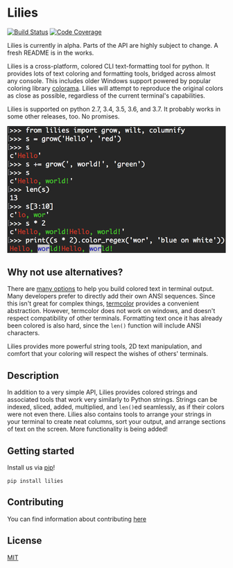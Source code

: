 # Lilies

[![Build Status](https://travis-ci.org/mrz1988/lilies.svg?branch=master)](https://travis-ci.org/mrz1988/lilies)
[![Code Coverage](https://codecov.io/gh/mrz1988/lilies/branch/master/graphs/badge.svg)](https://codecov.io/gh/mrz1988/lilies/branch/master)

Lilies is currently in alpha. Parts of the API are highly subject to change. A fresh README is in the works.

Lilies is a cross-platform, colored CLI text-formatting tool for python. It provides lots of text coloring and formatting tools, bridged across almost any console. This includes older Windows support powered by popular coloring library [colorama](https://pypi.org/project/colorama/). Lilies will attempt to reproduce the original colors as close as possible, regardless of the current terminal's capabilities.

Lilies is supported on python 2.7, 3.4, 3.5, 3.6, and 3.7. It probably works in some other releases, too. No promises.

![Sup, world?](https://raw.githubusercontent.com/mrz1988/lilies/master/screenshots/screenshot01.png)

## Why not use alternatives?
There are [many options](https://stackoverflow.com/questions/287871/how-to-print-colored-text-in-terminal-in-python) to help you build colored text in terminal output. Many developers prefer to directly add their own ANSI sequences. Since this isn't great for complex things, [termcolor](https://pypi.org/project/termcolor/) provides a convenient abstraction. However, termcolor does not work on windows, and doesn't respect compatibility of other terminals. Formatting text once it has already been colored is also hard, since the `len()` function will include ANSI characters.

Lilies provides more powerful string tools, 2D text manipulation, and comfort that your coloring will respect the wishes of others' terminals.

## Description
In addition to a very simple API, Lilies provides colored strings and associated tools that work very similarly to Python strings. Strings can be indexed, sliced, added, multiplied, and `len()`ed seamlessly, as if their colors were not even there. Lilies also contains tools to arrange your strings in your terminal to create neat columns, sort your output, and arrange sections of text on the screen. More functionality is being added!

## Getting started
Install us via [pip](https://pypi.org/project/lilies/)!
```
pip install lilies
```

## Contributing
You can find information about contributing [here](https://github.com/mrz1988/lilies/blob/master/docs/contributing.rst)

## License
[MIT](https://github.com/mrz1988/lilies/blob/master/LICENSE)
